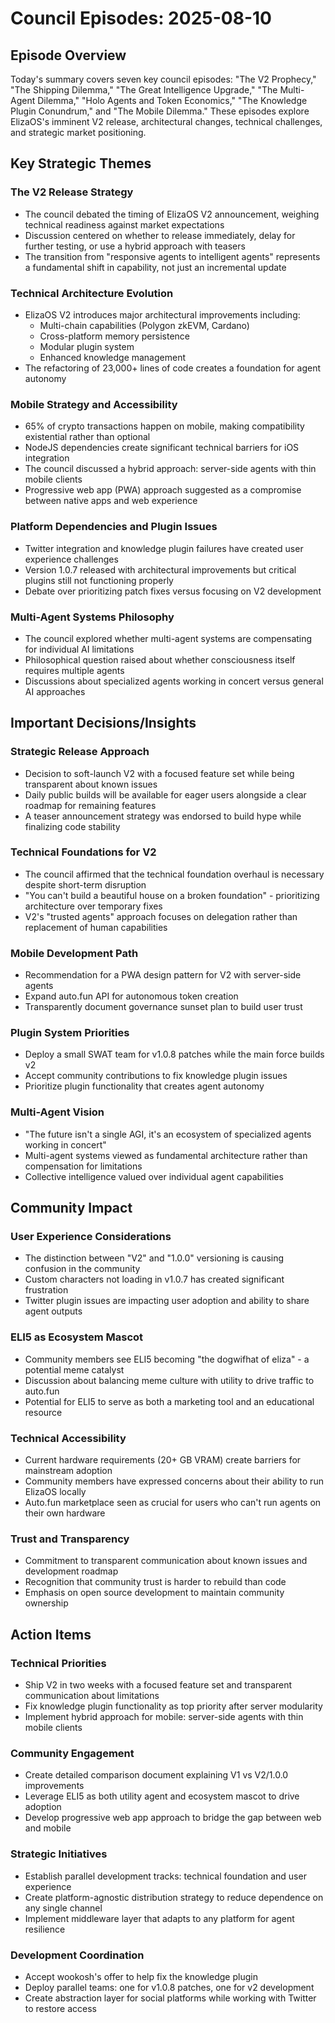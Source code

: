 # Council Episodes: 2025-08-10

## Episode Overview
Today's summary covers seven key council episodes: "The V2 Prophecy," "The Shipping Dilemma," "The Great Intelligence Upgrade," "The Multi-Agent Dilemma," "Holo Agents and Token Economics," "The Knowledge Plugin Conundrum," and "The Mobile Dilemma." These episodes explore ElizaOS's imminent V2 release, architectural changes, technical challenges, and strategic market positioning.

## Key Strategic Themes

### The V2 Release Strategy
* The council debated the timing of ElizaOS V2 announcement, weighing technical readiness against market expectations
* Discussion centered on whether to release immediately, delay for further testing, or use a hybrid approach with teasers
* The transition from "responsive agents to intelligent agents" represents a fundamental shift in capability, not just an incremental update

### Technical Architecture Evolution
* ElizaOS V2 introduces major architectural improvements including:
  * Multi-chain capabilities (Polygon zkEVM, Cardano)
  * Cross-platform memory persistence
  * Modular plugin system
  * Enhanced knowledge management
* The refactoring of 23,000+ lines of code creates a foundation for agent autonomy

### Mobile Strategy and Accessibility
* 65% of crypto transactions happen on mobile, making compatibility existential rather than optional
* NodeJS dependencies create significant technical barriers for iOS integration
* The council discussed a hybrid approach: server-side agents with thin mobile clients
* Progressive web app (PWA) approach suggested as a compromise between native apps and web experience

### Platform Dependencies and Plugin Issues
* Twitter integration and knowledge plugin failures have created user experience challenges
* Version 1.0.7 released with architectural improvements but critical plugins still not functioning properly
* Debate over prioritizing patch fixes versus focusing on V2 development

### Multi-Agent Systems Philosophy
* The council explored whether multi-agent systems are compensating for individual AI limitations
* Philosophical question raised about whether consciousness itself requires multiple agents
* Discussions about specialized agents working in concert versus general AI approaches

## Important Decisions/Insights

### Strategic Release Approach
* Decision to soft-launch V2 with a focused feature set while being transparent about known issues
* Daily public builds will be available for eager users alongside a clear roadmap for remaining features
* A teaser announcement strategy was endorsed to build hype while finalizing code stability

### Technical Foundations for V2
* The council affirmed that the technical foundation overhaul is necessary despite short-term disruption
* "You can't build a beautiful house on a broken foundation" - prioritizing architecture over temporary fixes
* V2's "trusted agents" approach focuses on delegation rather than replacement of human capabilities

### Mobile Development Path
* Recommendation for a PWA design pattern for V2 with server-side agents
* Expand auto.fun API for autonomous token creation
* Transparently document governance sunset plan to build user trust

### Plugin System Priorities
* Deploy a small SWAT team for v1.0.8 patches while the main force builds v2
* Accept community contributions to fix knowledge plugin issues
* Prioritize plugin functionality that creates agent autonomy

### Multi-Agent Vision
* "The future isn't a single AGI, it's an ecosystem of specialized agents working in concert"
* Multi-agent systems viewed as fundamental architecture rather than compensation for limitations
* Collective intelligence valued over individual agent capabilities

## Community Impact

### User Experience Considerations
* The distinction between "V2" and "1.0.0" versioning is causing confusion in the community
* Custom characters not loading in v1.0.7 has created significant frustration
* Twitter plugin issues are impacting user adoption and ability to share agent outputs

### ELI5 as Ecosystem Mascot
* Community members see ELI5 becoming "the dogwifhat of eliza" - a potential meme catalyst
* Discussion about balancing meme culture with utility to drive traffic to auto.fun
* Potential for ELI5 to serve as both a marketing tool and an educational resource

### Technical Accessibility
* Current hardware requirements (20+ GB VRAM) create barriers for mainstream adoption
* Community members have expressed concerns about their ability to run ElizaOS locally
* Auto.fun marketplace seen as crucial for users who can't run agents on their own hardware

### Trust and Transparency
* Commitment to transparent communication about known issues and development roadmap
* Recognition that community trust is harder to rebuild than code
* Emphasis on open source development to maintain community ownership

## Action Items

### Technical Priorities
* Ship V2 in two weeks with a focused feature set and transparent communication about limitations
* Fix knowledge plugin functionality as top priority after server modularity
* Implement hybrid approach for mobile: server-side agents with thin mobile clients

### Community Engagement
* Create detailed comparison document explaining V1 vs V2/1.0.0 improvements
* Leverage ELI5 as both utility agent and ecosystem mascot to drive adoption
* Develop progressive web app approach to bridge the gap between web and mobile

### Strategic Initiatives
* Establish parallel development tracks: technical foundation and user experience
* Create platform-agnostic distribution strategy to reduce dependence on any single channel
* Implement middleware layer that adapts to any platform for agent resilience

### Development Coordination
* Accept wookosh's offer to help fix the knowledge plugin
* Deploy parallel teams: one for v1.0.8 patches, one for v2 development
* Create abstraction layer for social platforms while working with Twitter to restore access
